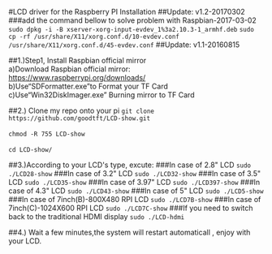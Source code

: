 #LCD driver for the Raspberry PI Installation
##Update: 
  v1.2-20170302
  ###add the command bellow to solve problem with Raspbian-2017-03-02
```sudo dpkg -i -B xserver-xorg-input-evdev_1%3a2.10.3-1_armhf.deb```
```sudo cp -rf /usr/share/X11/xorg.conf.d/10-evdev.conf /usr/share/X11/xorg.conf.d/45-evdev.conf```
##Update: 
  v1.1-20160815
  
##1.)Step1, Install Raspbian official mirror  
  a)Download Raspbian official mirror:
  https://www.raspberrypi.org/downloads/<br>
  b)Use“SDFormatter.exe”to Format your TF Card<br>
  c)Use“Win32DiskImager.exe” Burning mirror to TF Card<br>
     
##2.) Clone my repo onto your pi
```git clone https://github.com/goodtft/LCD-show.git```<br><br>
```chmod -R 755 LCD-show```<br><br>
```cd LCD-show/```<br>
  
##3.)According to your LCD's type, excute:
###In case of 2.8" LCD
  ```sudo ./LCD28-show```
###In case of 3.2" LCD
  ```sudo ./LCD32-show```
###In case of 3.5" LCD
  ```sudo ./LCD35-show```
###In case of 3.97" LCD
  ```sudo ./LCD397-show```
###In case of 4.3" LCD
  ```sudo ./LCD43-show```
###In case of 5" LCD
  ```sudo ./LCD5-show```
###In case of 7inch(B)-800X480 RPI LCD
  ```sudo ./LCD7B-show```
###In case of 7inch(C)-1024X600 RPI LCD
  ```sudo ./LCD7C-show```
###If you need to switch back to the traditional HDMI display
  ```sudo ./LCD-hdmi```

##4.) Wait a few minutes,the system will restart automaticall , enjoy with your LCD.


